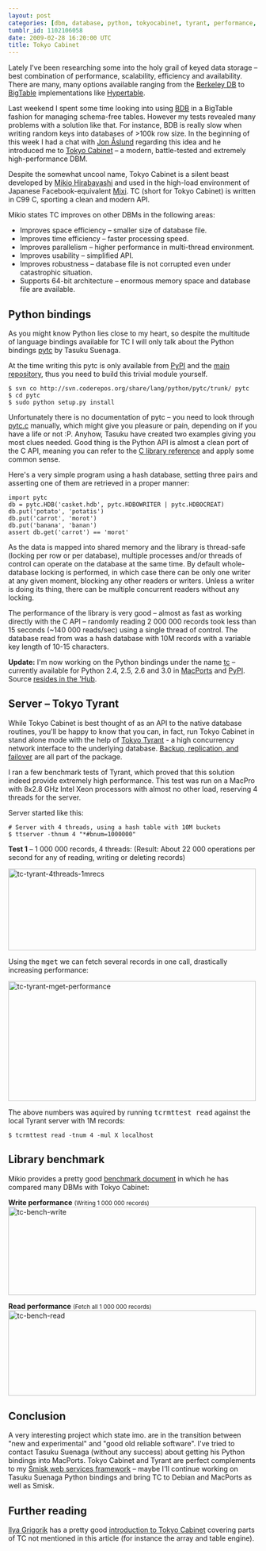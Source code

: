 ```yaml
---
layout: post
categories: [dbm, database, python, tokyocabinet, tyrant, performance, software]
tumblr_id: 1102106058
date: 2009-02-28 16:20:00 UTC
title: Tokyo Cabinet
---
```


Lately I've been researching some into the holy grail of keyed data storage – best combination of performance, scalability, efficiency and availability. There are many, many options available ranging from the <a href="http://en.wikipedia.org/wiki/Berkeley_DB">Berkeley DB</a> to <a href="http://labs.google.com/papers/bigtable.html">BigTable</a> implementations like <a href="http://hypertable.org/">Hypertable</a>.

Last weekend I spent some time looking into using <a href="http://en.wikipedia.org/wiki/Berkeley_DB">BDB</a> in a BigTable fashion for managing schema-free tables. However my tests revealed many problems with a solution like that. For instance, BDB is really slow when writing random keys into databases of >100k row size. In the beginning of this week I had a chat with <a href="http://jon.aslund.org/">Jon Åslund</a> regarding this idea and he introduced me to <a href="http://tokyocabinet.sourceforge.net/index.html">Tokyo Cabinet</a> – a modern, battle-tested and extremely high-performance DBM.

Despite the somewhat uncool name, Tokyo Cabinet is a silent beast developed by <a href="http://alpha.mixi.co.jp/blog/?author=3">Mikio Hirabayashi</a> and used in the high-load environment of Japanese Facebook-equivalent <a href="http://mixi.co.jp/">Mixi</a>. TC (short for Tokyo Cabinet) is written in C99 C, sporting a clean and modern API.

Mikio states TC improves on other DBMs in the following areas:
<ul>
<li>Improves space efficiency – smaller size of database file.</li>
<li>Improves time efficiency – faster processing speed.</li>
<li>Improves parallelism – higher performance in multi-thread environment.</li>
<li>Improves usability – simplified API.</li>
<li>Improves robustness – database file is not corrupted even under catastrophic situation.</li>
<li>Supports 64-bit architecture – enormous memory space and database file are available.</li>
</ul>

<!--more-->

## Python bindings

As you might know Python lies close to my heart, so despite the multitude of language bindings available for TC I will only talk about the Python bindings <a href="http://coderepos.org/share/wiki/PyTC">pytc</a> by Tasuku Suenaga.

At the time writing this pytc is only available from <a href="http://pypi.python.org/pypi/pytc/">PyPI</a> and the <a href="http://svn.coderepos.org/share/lang/python/pytc/">main repository</a>, thus you need to build this trivial module yourself.

    $ svn co http://svn.coderepos.org/share/lang/python/pytc/trunk/ pytc
    $ cd pytc
    $ sudo python setup.py install

Unfortunately there is no documentation of pytc – you need to look through <a href="http://svn.coderepos.org/share/lang/python/pytc/trunk/pytc.c">pytc.c</a> manually, which might give you pleasure or pain, depending on if you have a life or not :P. Anyhow, Tasuku have created two examples giving you most clues needed. Good thing is the Python API is almost a clean port of the C API, meaning you can refer to the <a href="http://tokyocabinet.sourceforge.net/spex-en.html">C library reference</a> and apply some common sense.

Here's a very simple program using a hash database, setting three pairs and asserting one of them are retrieved in a proper manner:

    import pytc
    db = pytc.HDB('casket.hdb', pytc.HDBOWRITER | pytc.HDBOCREAT)
    db.put('potato', 'potatis')
    db.put('carrot', 'morot')
    db.put('banana', 'banan')
    assert db.get('carrot') == 'morot'

As the data is mapped into shared memory and the library is thread-safe (locking per row or per database), multiple processes and/or threads of control can operate on the database at the same time. By default whole-database locking is performed, in which case there can be only one writer at any given moment, blocking any other readers or writers. Unless a writer is doing its thing, there can be multiple concurrent readers without any locking.

The performance of the library is very good – almost as fast as working directly with the C API – randomly reading 2 000 000 records took less than 15 seconds (~140 000 reads/sec) using a single thread of control. The database read from was a hash database with 10M records with a variable key length of 10-15 characters.

<b>Update:</b> I'm now working on the Python bindings under the name <a href="http://github.com/rsms/tc">tc</a> – currently available for Python 2.4, 2.5, 2.6 and 3.0 in <a href="http://www.macports.org/">MacPorts</a> and <a href="http://pypi.python.org/pypi/tc">PyPI</a>. Source <a href="http://github.com/rsms/tc">resides in the 'Hub</a>.

## Server – Tokyo Tyrant

While Tokyo Cabinet is best thought of as an API to the native database routines, you'll be happy to know that you can, in fact, run Tokyo Cabinet in stand alone mode with the help of <a href="http://tokyocabinet.sourceforge.net/tyrantdoc/">Tokyo Tyrant</a> - a high concurrency network interface to the underlying database. <a href="http://tokyocabinet.sourceforge.net/tyrantdoc/#tutorial">Backup, replication, and failover</a> are all part of the package.

I ran a few benchmark tests of Tyrant, which proved that this solution indeed provide extremely high performance. This test was run on a MacPro with 8x2.8 GHz Intel Xeon processors with almost no other load, reserving 4 threads for the server.

Server started like this:

    # Server with 4 threads, using a hash table with 10M buckets
    $ ttserver -thnum 4 "*#bnum=1000000"

<b>Test 1</b> – 1 000 000 records, 4 threads:
(Result: About 22 000 operations per second for any of reading, writing or deleting records)

<img src="/attachments/2009/02/tc-tyrant-4threads-1mrecs.png" alt="tc-tyrant-4threads-1mrecs" title="tc-tyrant-4threads-1mrecs" width="500" height="165" class="alignnone size-full wp-image-1248" />

Using the <tt>mget</tt> we can fetch several records in one call, drastically increasing performance:

<a href="/attachments/2009/02/tc-tyrant-mget-performance.pdf"><img src="/attachments/2009/02/tc-tyrant-mget-performance.png" alt="tc-tyrant-mget-performance" title="tc-tyrant-mget-performance" width="500" height="242" class="alignnone size-full wp-image-1251" /></a>

The above numbers was aquired by running <tt>tcrmttest read</tt> against the local Tyrant server with 1M records:

    $ tcrmttest read -tnum 4 -mul X localhost

<h2>Library benchmark</h2>
Mikio provides a pretty good <a href="http://tokyocabinet.sourceforge.net/benchmark.pdf">benchmark document</a> in which he has compared many DBMs with Tokyo Cabinet:

<b>Write performance</b> <small>(Writing 1 000 000 records)</small>
<a class="img" href="http://tokyocabinet.sourceforge.net/benchmark.pdf"><img src="/attachments/2009/02/tc-bench-write.png" alt="tc-bench-write" title="tc-bench-write" width="500" height="178" class="alignnone size-full wp-image-1242" /></a>

<b>Read performance</b> <small>(Fetch all 1 000 000 records)</small>
<a class="img" href="http://tokyocabinet.sourceforge.net/benchmark.pdf"><img src="/attachments/2009/02/tc-bench-read.png" alt="tc-bench-read" title="tc-bench-read" width="500" height="172" class="alignnone size-full wp-image-1241" /></a>

## Conclusion

A very interesting project which state imo. are in the transition between "new and experimental" and "good old reliable software". I've tried to contact Tasuku Suenaga (without any success) about getting his Python bindings into MacPorts. Tokyo Cabinet and Tyrant are perfect complements to my <a href="http://python-smisk.org/">Smisk web services framework</a> – maybe I'll continue working on Tasuku Suenaga Python bindings and bring TC to Debian and MacPorts as well as Smisk.

## Further reading

<a href="http://www.igvita.com/">Ilya Grigorik</a> has a pretty good <a href="http://www.igvita.com/2009/02/13/tokyo-cabinet-beyond-key-value-store/">introduction to Tokyo Cabinet</a> covering parts of TC not mentioned in this article (for instance the array and table engine).
